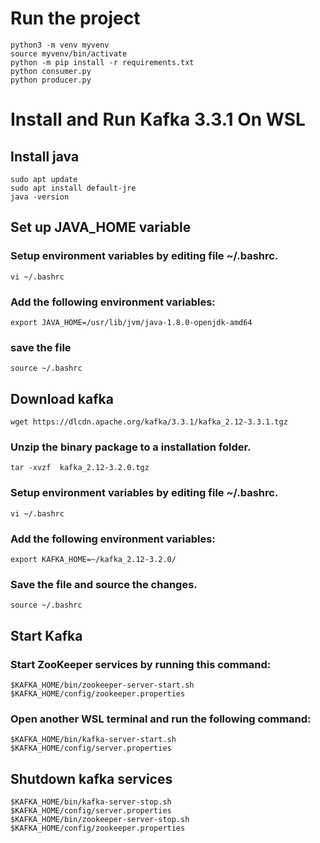 # Run the project
```
python3 -m venv myvenv
source myvenv/bin/activate
python -m pip install -r requirements.txt
python consumer.py
python producer.py
```



# Install and Run Kafka 3.3.1 On WSL
## Install java 
```
sudo apt update
sudo apt install default-jre
java -version
```

## Set up JAVA_HOME variable
### Setup environment variables by editing file ~/.bashrc.
```
vi ~/.bashrc
```

### Add the following environment variables:
``` 
export JAVA_HOME=/usr/lib/jvm/java-1.8.0-openjdk-amd64
```
### save the file
```
source ~/.bashrc
```

## Download kafka
```
wget https://dlcdn.apache.org/kafka/3.3.1/kafka_2.12-3.3.1.tgz
```
### Unzip the binary package to a installation folder.
```
tar -xvzf  kafka_2.12-3.2.0.tgz
```
### Setup environment variables by editing file ~/.bashrc.
 ```
 vi ~/.bashrc
```
### Add the following environment variables:
```
export KAFKA_HOME=~/kafka_2.12-3.2.0/
```
### Save the file and source the changes.
```
source ~/.bashrc
```

## Start Kafka
### Start ZooKeeper services by running this command:
```
$KAFKA_HOME/bin/zookeeper-server-start.sh $KAFKA_HOME/config/zookeeper.properties
```
### Open another WSL terminal and run the following command:
```
$KAFKA_HOME/bin/kafka-server-start.sh $KAFKA_HOME/config/server.properties
```

## Shutdown kafka services
```
$KAFKA_HOME/bin/kafka-server-stop.sh $KAFKA_HOME/config/server.properties
$KAFKA_HOME/bin/zookeeper-server-stop.sh $KAFKA_HOME/config/zookeeper.properties
```
